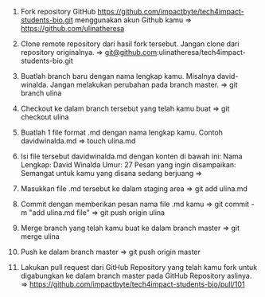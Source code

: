 1. Fork repository GitHub https://github.com/impactbyte/tech4impact-students-bio.git menggunakan 
   akun Github kamu
   => https://github.com/ulinatheresa

2. Clone remote repository dari hasil fork tersebut. Jangan clone dari repository originalnya.
   => git@github.com:ulinatheresa/tech4impact-students-bio.git

3. Buatlah branch baru dengan nama lengkap kamu. Misalnya david-winalda. Jangan melakukan perubahan 
   pada branch master.
   => git branch ulina

4. Checkout ke dalam branch tersebut yang telah kamu buat
   => git checkout ulina

5. Buatlah 1 file format .md dengan nama lengkap kamu. Contoh davidwinalda.md
   => touch ulina.md

6. Isi file tersebut davidwinalda.md dengan konten di bawah ini:
   Nama Lengkap: David Winalda
   Umur: 27
   Pesan yang ingin disampaikan: Semangat untuk kamu yang disana sedang berjuang
   =>

7. Masukkan file .md tersebut ke dalam staging area
   => git add ulina.md

8. Commit dengan memberikan pesan nama file .md kamu
   => git commit -m "add ulina.md file"
   => git push origin ulina

9. Merge branch yang telah kamu buat ke dalam branch master
   => git merge ulina

10. Push ke dalam branch master
    => git push origin master

11. Lakukan pull request dari GitHub Repository yang telah kamu fork untuk digabungkan ke dalam 
    branch master pada GitHub Repository aslinya.
    => https://github.com/impactbyte/tech4impact-students-bio/pull/101
